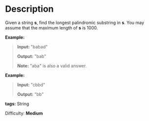 Description
===========
Given a string **s**, find the longest palindromic substring in **s**. You may assume that the maximum length of **s** is 1000.

**Example:**

> **Input:** "babad"
>
> **Output:** "bab"
>
> **Note:** "aba" is also a valid answer.

**Example:**

> **Input:** "cbbd"
>
> **Output:** "bb"

**tags:** String

Difficulty: **Medium**